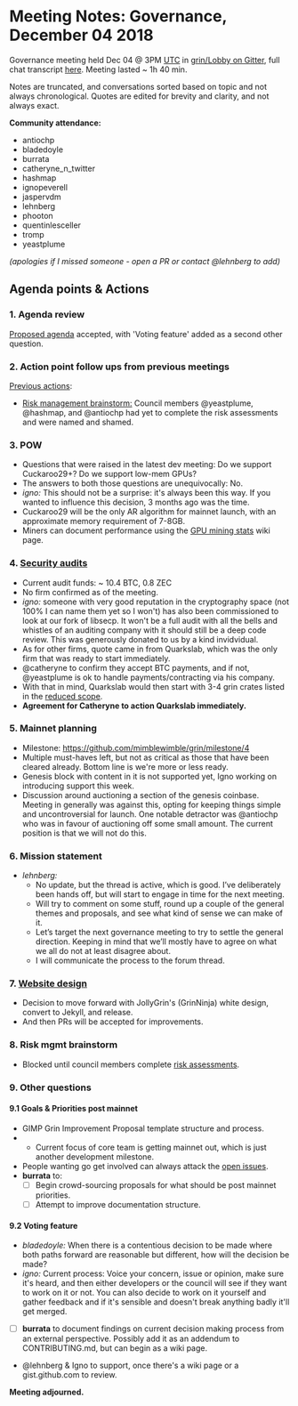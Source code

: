 # Meeting Notes: Governance, December 04 2018

Governance meeting held Dec 04 @ 3PM [UTC](http://www.timebie.com/std/utc.php) in [grin/Lobby on Gitter](https://gitter.im/grin_community/Lobby), full chat transcript [here](https://gitter.im/grin_community/Lobby?at=5c0696ba3f503110362491cf). Meeting lasted ~ 1h 40 min.

Notes are truncated, and conversations sorted based on topic and not always chronological. Quotes are edited for brevity and clarity, and not always exact. 

**Community attendance:**
* antiochp
* bladedoyle
* burrata
* catheryne_n_twitter
* hashmap
* ignopeverell
* jaspervdm
* lehnberg
* phooton
* quentinlesceller
* tromp
* yeastplume

_(apologies if I missed someone - open a PR or contact @lehnberg to add)_


## Agenda points & Actions

### 1. Agenda review
[Proposed agenda](https://github.com/mimblewimble/grin-pm/issues/22) accepted, with 'Voting feature' added as a second other question.

### 2. Action point follow ups from previous meetings

[Previous actions](https://github.com/mimblewimble/grin-pm/blob/master/notes/20181106-meeting-governance.md):
* [Risk management brainstorm:](https://github.com/mimblewimble/docs/wiki/Risk-Brainstorming) Council members @yeastplume, @hashmap, and @antiochp had yet to complete the risk assessments and were named and shamed.

### 3. POW
* Questions that were raised in the latest dev meeting: Do we support Cuckaroo29+? Do we support low-mem GPUs?
* The answers to both those questions are unequivocally: No.
* _igno:_ This should not be a surprise: it's always been this way. If you wanted to influence this decision, 3 months ago was the time.
* Cuckaroo29 will be the only AR algorithm for mainnet launch, with an approximate memory requirement of 7-8GB.
* Miners can document performance using the [GPU mining stats](https://github.com/mimblewimble/docs/wiki/GPU-Mining-Stats) wiki page.

### 4. [Security audits](https://github.com/mimblewimble/grin/issues/1609)

* Current audit funds: ~ 10.4 BTC, 0.8 ZEC 
* No firm confirmed as of the meeting.
* _igno:_ someone with very good reputation in the cryptography space (not 100% I can name them yet so I won't) has also been commissioned to look at our fork of libsecp. It won't be a full audit with all the bells and whistles of an auditing company with it should still be a deep code review. This was generously donated to us by a kind invidvidual.
* As for other firms, quote came in from Quarkslab, which was the only firm that was ready to start immediately.
* @catheryne to confirm they accept BTC payments, and if not, @yeastplume is ok to handle payments/contracting via his company.
* With that in mind, Quarkslab would then start with 3-4 grin crates listed in the [reduced scope](https://github.com/mimblewimble/grin-pm/issues/20). 
* **Agreement for Catheryne to action Quarkslab immediately.**

### 5. Mainnet planning
* Milestone: https://github.com/mimblewimble/grin/milestone/4
* Multiple must-haves left, but not as critical as those that have been cleared already.
Bottom line is we're more or less ready.
* Genesis block with content in it is not supported yet, Igno working on introducing support this week.
* Discussion around auctioning a section of the genesis coinbase. Meeting in generally was against this, opting for keeping things simple and uncontroversial for launch. One notable detractor was @antiochp who was in favour of auctioning off some small amount. The current position is that we will not do this. 

### 6. Mission statement
* _lehnberg:_
   * No update, but the thread is active, which is good. I’ve deliberately been hands off, but will start to engage in time for the next meeting. 
   * Will try to comment on some stuff, round up a couple of the general themes and proposals, and see what kind of sense we can make of it.
   * Let’s target the next governance meeting to try to settle the general direction. Keeping in mind that we’ll mostly have to agree on what we all do not at least disagree about.
   * I will communicate the process to the forum thread.

### 7. [Website design](https://forum.grin.mw/t/help-me-design-and-add-content-to-our-site/1035/)

* Decision to move forward with JollyGrin's (GrinNinja) white design, convert to Jekyll, and release. 
* And then PRs will be accepted for improvements.

### 8. Risk mgmt brainstorm
* Blocked until council members complete [risk assessments](https://github.com/mimblewimble/docs/wiki/Risk-Brainstorming).

### 9. Other questions

#### 9.1 Goals & Priorities post mainnet

* GIMP Grin Improvement Proposal template structure and process.
* * Current focus of core team is getting mainnet out, which is just another development milestone.
* People wanting go get involved can always attack the [open issues](https://github.com/mimblewimble/grin/issues?q=is%3Aopen+is%3Aissue+label%3A%22help+wanted%22). 
* **burrata** to:
   * [ ] Begin crowd-sourcing proposals for what should be post mainnet priorities.
   * [ ] Attempt to improve documentation structure.

#### 9.2 Voting feature

* _bladedoyle:_ When there is a contentious decision to be made where both paths forward are reasonable but different, how will the decision be made?
* _igno:_ Current process: Voice your concern, issue or opinion, make sure it's heard, and then either developers or the council will see if they want to work on it or not. You can also decide to work on it yourself and gather feedback and if it's sensible and doesn't break anything badly it'll get merged.
* [ ] **burrata** to document findings on current decision making process from an external perspective. Possibly add it as an addendum to CONTRIBUTING.md, but can begin as a wiki page. 
* @lehnberg & Igno to support, once there's a wiki page or a gist.github.com to review.


**Meeting adjourned.**
